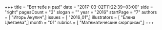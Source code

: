 +++
title = "Вот тебе и раз!"
date = "2017-03-02T11:22:39+03:00"
side = "right"
pagesCount = "3"
slogan = ""
year = "2016"
startPage = "7"
authors = [ "Игорь Акулич",]
issues = [ "2016_01",]
illustrators = [ "Елена Цветаева",]
month = "01"
rubrics = [ "Математические сюрпризы",]
+++
